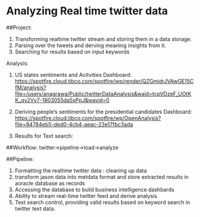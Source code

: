 # Analyzing Real time twitter data 

##Project: 
1. Transforming realtime twitter stream and storing them in a data storage. 
2. Parsing over the tweets and derving meaning insights from it. 
3. Searching for results based on input keywords

Analysis:

1. US states sentiments and Acitvities
Dashboard:
https://spotfire.cloud.tibco.com/spotfire/wp/render/QZGmidrJVAwGE15CfM/analysis?file=/users/anagrawa/Public/twitterDataAnalysis&waid=tcpVDzeF_UOtKK_qv2Vv7-1803055da5xPpJ&wavid=0

2. Deriving people’s sentiments for the presidential candidates
Dashboard:
https://spotfire.cloud.tibco.com/spotfire/wp/OpenAnalysis?file=84784eb5-ded0-4cb4-aeac-23e17fbc3ada

3. Results for Text search:

   

##Workflow: 
twitter->pipeline->load->analyze

##Pipeline:
1. Formatting the realtime twitter data : cleaning up data
2. transform jason data into metdata format and store extracted results in aoracle database as records
3. Accessing the database to build business intelligence dashbards
4. Ability to stream real-time twitter feed and derive analysis
5. Text search control, providing valid results based on keyword search in twitter text data.
